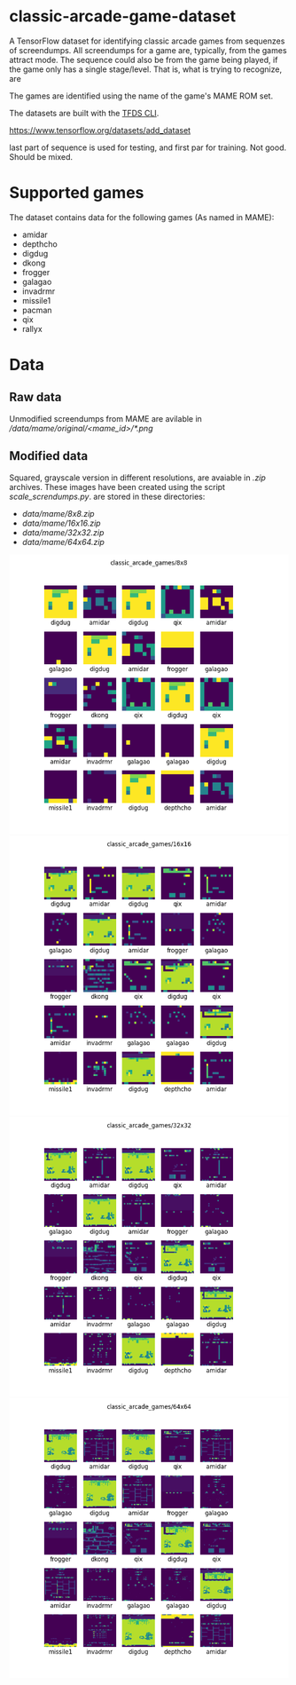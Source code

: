 # classic-arcade-game-dataset
A TensorFlow dataset for identifying classic arcade games from sequenzes of screendumps.
All screendumps for a game are, typically, from the games attract mode.
The sequence could also be from the game being played, if the game only has a single stage/level.
That is, what is trying to recognize, are 

The games are identified using the name of the game's MAME ROM set.

The datasets are built with the [TFDS CLI](https://www.tensorflow.org/datasets/cli).

https://www.tensorflow.org/datasets/add_dataset

last part of sequence is used for testing, and first par for training.
Not good. Should be mixed.

# Supported games

The dataset contains data for the following games (As named in MAME):
* amidar
* depthcho
* digdug
* dkong
* frogger
* galagao
* invadrmr
* missile1
* pacman
* qix
* rallyx

# Data

## Raw data
Unmodified screendumps from MAME are avilable in _/data/mame/original/<mame_id>/*.png_

## Modified data
Squared, grayscale version in different resolutions, are avaiable in _.zip_ archives.
These images have been created using the script _scale_screndumps.py_.
are stored in these directories:

* _data/mame/8x8.zip_
* _data/mame/16x16.zip_
* _data/mame/32x32.zip_
* _data/mame/64x64.zip_


![Grayscale: 8x8](./figures/8x8_5x5_01.png)
![Grayscale: 16x16](./figures/16x16_5x5_01.png)
![Grayscale: 32x32](./figures/32x32_5x5_01.png)
![Grayscale: 64x64](./figures/64x64_5x5_01.png)